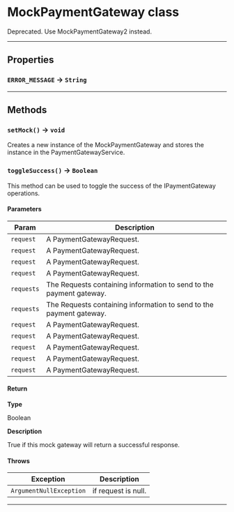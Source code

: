 # MockPaymentGateway class

Deprecated. Use MockPaymentGateway2 instead.

---
## Properties

### `ERROR_MESSAGE` → `String`

---
## Methods
### `setMock()` → `void`

Creates a new instance of the MockPaymentGateway and stores the instance in the PaymentGatewayService.

### `toggleSuccess()` → `Boolean`

This method can be used to toggle the success of the IPaymentGateway operations.

#### Parameters
|Param|Description|
|-----|-----------|
|`request` |  A PaymentGatewayRequest. |
|`request` |  A PaymentGatewayRequest. |
|`request` |  A PaymentGatewayRequest. |
|`request` |  A PaymentGatewayRequest. |
|`requests` |  The Requests containing information to send to the payment gateway. |
|`requests` |  The Requests containing information to send to the payment gateway. |
|`request` |  A PaymentGatewayRequest. |
|`request` |  A PaymentGatewayRequest. |
|`request` |  A PaymentGatewayRequest. |
|`request` |  A PaymentGatewayRequest. |
|`request` |  A PaymentGatewayRequest. |

#### Return

**Type**

Boolean

**Description**

True if this mock gateway will return a successful response.

#### Throws
|Exception|Description|
|---------|-----------|
|`ArgumentNullException` |  if request is null. |

---
